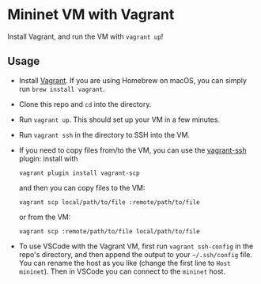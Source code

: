 # Mininet VM with Vagrant

Install Vagrant, and run the VM with `vagrant up`!

## Usage

* Install [Vagrant](https://www.vagrantup.com/downloads).
  If you are using Homebrew on macOS, you can simply run `brew install vagrant`.
* Clone this repo and `cd` into the directory.
* Run `vagrant up`. This should set up your VM in a few minutes.
* Run `vagrant ssh` in the directory to SSH into the VM.
* If you need to copy files from/to the VM, you can use the [vagrant-ssh](https://github.com/invernizzi/vagrant-scp)
  plugin: install with 
      
      vagrant plugin install vagrant-scp
      
  and then you can copy files to the VM:

      vagrant scp local/path/to/file :remote/path/to/file

  or from the VM: 

      vagrant scp :remote/path/to/file local/path/to/file

* To use VSCode with the Vagrant VM, first run `vagrant ssh-config` in the
  repo's directory, and then append the output to your `~/.ssh/config` file.
  You can rename the host as you like (change the first line to `Host mininet`).
  Then in VSCode you can connect to the `mininet` host.

